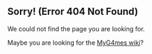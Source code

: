 ## Sorry! (Error 404 Not Found)
We could not find the page you are looking for.

Maybe you are looking for the [MyG4mes wiki](https://github.com/The-TOG/MyG4mes/wiki)?
